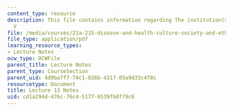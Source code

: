 ```yaml
---
content_type: resource
description: This file contains information regarding The institution(s) of medicine
  V
file: /media/courses/21a-215-disease-and-health-culture-society-and-ethics-spring-2012/cd1a294d476c76c451776539fb0f79c6_MIT21A_215S12_lecture_13.pdf
file_type: application/pdf
learning_resource_types:
- Lecture Notes
ocw_type: OCWFile
parent_title: Lecture Notes
parent_type: CourseSection
parent_uid: 4d9ba7f7-74c1-836b-4317-05a9d33c4f8c
resourcetype: Document
title: Lecture 13 Notes
uid: cd1a294d-476c-76c4-5177-6539fb0f79c6
---
```

